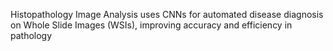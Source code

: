 Histopathology Image Analysis uses CNNs for automated disease diagnosis on Whole Slide Images (WSIs), improving accuracy and efficiency in pathology
